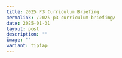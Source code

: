 ```yaml
---
title: 2025 P3 Curriculum Briefing
permalink: /2025-p3-curriculum-briefing/
date: 2025-01-31
layout: post
description: ""
image: ""
variant: tiptap
---
```

